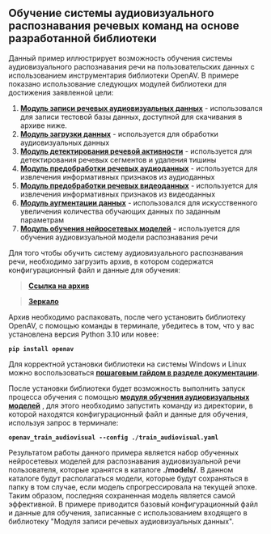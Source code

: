 ## Обучение системы аудиовизуального распознавания речевых команд на основе разработанной библиотеки

Данный пример иллюстрирует возможность обучения системы аудиовизуального распознавания речи на пользовательских данных с использованием инструментария библиотеки OpenAV. В примере показано использование следующих модулей библиотеки для достижения заявленной цели:
1. **[Модуль записи речевых аудиовизуальных данных](https://openav.readthedocs.io/ru/latest/user_guide/modules/recorder.html)** - использовался для записи тестовой базы данных, доступной для скачивания в архиве ниже.
2. **[Модуль загрузки данных](https://openav.readthedocs.io/ru/latest/user_guide/modules/loading.html)** - используется для обработки аудиовизуальных данных
3. **[Модуль детектирования речевой активности](https://openav.readthedocs.io/ru/latest/user_guide/modules/vad_index.html)** - используется для детектирования речевых сегментов и удаления тишины
4. **[Модуль предобработки речевых аудиоданных](https://openav.readthedocs.io/ru/latest/user_guide/modules/audio_preprocessing.html)** - используется для извлечения информативных признаков из аудиоданных
5. **[Модуль предобработки речевых видеоданных](https://openav.readthedocs.io/ru/latest/user_guide/modules/video_preprocessing.html)** - используется для извлечения информативных признаков из видеоданных
6. **[Модуль аугментации данных](https://openav.readthedocs.io/ru/latest/user_guide/modules/augmentation.html)** - использовался для искусственного увеличения количества обучающих данных по заданным параметрам
7. **[Модуль обучения нейросетевых моделей](https://openav.readthedocs.io/ru/latest/user_guide/modules/train_index.html)** - используется для обучения аудиовизуальной модели распознавания речи

Для того чтобы обучить систему аудиовизуального распознавания речи, необходимо загрузить архив, в котором содержатся конфигурационный файл и данные для обучения:

> **[Ссылка на архив](https://huggingface.co/datasets/DenisIvanko/OpenAV/blob/main/Examples_train.rar)**

> **[Зеркало](https://files.sberdisk.ru/s/4JP2z1Jvvc7JO6U)**

 Архив необходимо распаковать, после чего установить библиотеку OpenAV, с помощью команды в терминале, убедитесь в том, что у вас установлена версия Python 3.10 или новее:

**`pip install openav`**

Для корректной установки библиотеки на системы Windows и Linux можно воспользоваться **[пошаговым гайдом в разделе документации](https://openav.readthedocs.io/ru/latest/user_guide/installation.html)**.


После установки библиотеки будет возможность выполнить запуск процесса обучения с помощью **[модуля обучения аудиовизуальных моделей](https://openav.readthedocs.io/ru/latest/user_guide/modules/fusion/audiovisual.html)** , для этого необходимо запустить команду из директории, в которой находятся конфигурационный файл и данные для обучения, используя запрос в терминале:

**`openav_train_audiovisual --config ./train_audiovisual.yaml`**

Результатом работы данного примера является набор обученных нейросетевых моделей для распознавания аудиовизуальной речи пользователя, которые хранятся в каталоге **./models/**. В данном каталоге будут располагаться модели, которые будут сохраняться в папку в том случае, если модель спрогрессировала на текущей эпохе. Таким образом, последняя сохраненная модель является самой эффективной. В примере приводится базовый конфигурационный файл и данные для обучения, записанные с использованием входящего в библиотеку "Модуля записи речевых аудиовизуальных данных".
